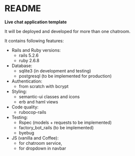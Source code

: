 # README

**Live chat application template**

It will be deployed and developed for more than one chatroom.

It contains following features:
  - Rails and Ruby versions:
    - rails 5.2.6
    - ruby 2.6.8
  - Database:
    - sqlite3 (in development and testing)
    - postgresql (to be implemented for production)
  - Authentication:
    - from scratch with bcrypt
  - Styling:
    - semantic-ui classes and icons
    - erb and haml views
  - Code quality:
    - rubocop-rails
  - Testing:
    - Rspec (models + requests to be implemented)
    - factory_bot_rails (to be implemented)
    - byebug
  - JS (vanilla and Coffee):
    - for chatroom service,
    - for dropdown in navbar
